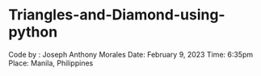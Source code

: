 # Triangles-and-Diamond-using-python
Code by : Joseph Anthony Morales
Date: February 9, 2023
Time: 6:35pm
Place: Manila, Philippines
